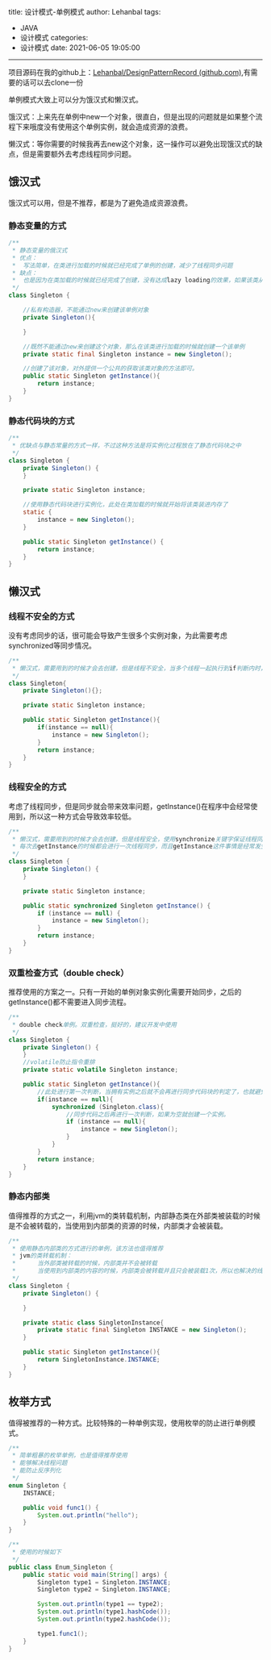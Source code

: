 title: 设计模式-单例模式
author: Lehanbal
tags:
  - JAVA
  - 设计模式
categories:
  - 设计模式
date: 2021-06-05 19:05:00
---
项目源码在我的github上：[Lehanbal/DesignPatternRecord (github.com)](https://github.com/Lehanbal/DesignPatternRecord),有需要的话可以去clone一份

单例模式大致上可以分为饿汉式和懒汉式。

饿汉式：上来先在单例中new一个对象，很直白，但是出现的问题就是如果整个流程下来哦度没有使用这个单例实例，就会造成资源的浪费。

懒汉式：等你需要的时候我再去new这个对象，这一操作可以避免出现饿汉式的缺点，但是需要额外去考虑线程同步问题。

## 饿汉式

饿汉式可以用，但是不推荐，都是为了避免造成资源浪费。

### 静态变量的方式

```java
/**
 * 静态变量的俄汉式
 * 优点：
 *  写法简单，在类进行加载的时候就已经完成了单例的创建，减少了线程同步问题
 * 缺点：
 *  也是因为在类加载的时候就已经完成了创建，没有达成lazy loading的效果，如果该类从头到尾没用过，就造成了内存浪费
 */
class Singleton {

    //私有构造器，不能通过new来创建该单例对象
    private Singleton(){

    }

    //既然不能通过new来创建这个对象，那么在该类进行加载的时候就创建一个该单例
    private static final Singleton instance = new Singleton();

    //创建了该对象，对外提供一个公共的获取该类对象的方法即可。
    public static Singleton getInstance(){
        return instance;
    }
}
```

### 静态代码块的方式

```java
/**
 * 优缺点与静态常量的方式一样，不过这种方法是将实例化过程放在了静态代码块之中
 */
class Singleton {
    private Singleton() {
    }

    private static Singleton instance;

    //使用静态代码块进行实例化，此处在类加载的时候就开始将该类装进内存了
    static {
        instance = new Singleton();
    }

    public static Singleton getInstance() {
        return instance;
    }
}
```

## 懒汉式

### 线程不安全的方式

没有考虑同步的话，很可能会导致产生很多个实例对象，为此需要考虑synchronized等同步情况。

```java
/**
 * 懒汉式，需要用到的时候才会去创建，但是线程不安全，当多个线程一起执行到if判断内时，就会产生多个实例，并不能保证单例
 */
class Singleton{
    private Singleton(){};

    private static Singleton instance;

    public static Singleton getInstance(){
        if(instance == null){
            instance = new Singleton();
        }
        return instance;
    }
}
```

### 线程安全的方式

考虑了线程同步，但是同步就会带来效率问题，getInstance()在程序中会经常使用到，所以这一种方式会导致效率较低。

```java
/**
 * 懒汉式，需要用到的时候才会去创建，但是线程安全，使用synchronize关键字保证线程同步，但是这带来了效率问题，
 * 每次去getInstance的时候都会进行一次线程同步，而且getInstance这件事情是经常发生的
 */
class Singleton {
    private Singleton() {
    }

    private static Singleton instance;

    public static synchronized Singleton getInstance() {
        if (instance == null) {
            instance = new Singleton();
        }
        return instance;
    }
}
```

### 双重检查方式（double check）

推荐使用的方案之一。只有一开始的单例对象实例化需要开始同步，之后的getInstance()都不需要进入同步流程。

```java
/**
 * double check单例。双重检查，挺好的，建议开发中使用
 */
class Singleton {
    private Singleton() {
    }
    //volatile防止指令重排
    private static volatile Singleton instance;

    public static Singleton getInstance(){
        //此处进行第一次判断，当拥有实例之后就不会再进行同步代码块的判定了，也就避免了效率问题
        if(instance == null){
            synchronized (Singleton.class){
                //同步代码之后再进行一次判断，如果为空就创建一个实例。
                if (instance == null){
                    instance = new Singleton();
                }
            }
        }
        return instance;
    }
}
```

### 静态内部类

值得推荐的方式之一，利用jvm的类转载机制，内部静态类在外部类被装载的时候是不会被转载的，当使用到内部类的资源的时候，内部类才会被装载。

```java
/**
 * 使用静态内部类的方式进行的单例，该方法也值得推荐
 * jvm的类转载机制：
 *      当外部类被转载的时候，内部类并不会被转载
 *      当使用到内部类的内容的时候，内部类会被转载并且只会被装载1次，所以也解决的线程同步的问题
 */
class Singleton {
    private Singleton() {

    }

    private static class SingletonInstance{
        private static final Singleton INSTANCE = new Singleton();
    }

    public static Singleton getInstance(){
        return SingletonInstance.INSTANCE;
    }
}
```

## 枚举方式

值得被推荐的一种方式。比较特殊的一种单例实现，使用枚举的防止进行单例模式。

```java
/**
 * 简单粗暴的枚举单例，也是值得推荐使用
 * 能够解决线程问题
 * 能防止反序列化
 */
enum Singleton {
    INSTANCE;

    public void func1() {
        System.out.println("hello");
    }
}

/**
 * 使用的时候如下
 */
public class Enum_Singleton {
    public static void main(String[] args) {
        Singleton type1 = Singleton.INSTANCE;
        Singleton type2 = Singleton.INSTANCE;

        System.out.println(type1 == type2);
        System.out.println(type1.hashCode());
        System.out.println(type2.hashCode());

        type1.func1();
    }
}
```